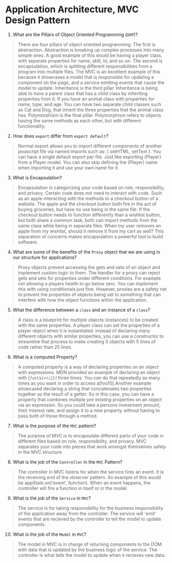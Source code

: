 # Application Architecture, MVC Design Pattern
01. What are the Pillars of Object Oriented Programming (`OOP`)?
  
  > There are four pillars of object oriented programming. The first is abstraction. Abstraction is breaking up complex processes into many simple ones. A good example of this would be having a player class, with separate properties for name, skill, id, and so on. The second is encapsulation, which is splitting different responsibilities from a program into multiple files. The MVC is an excellent example of this because it showcases a model that is responsible for updating a component on the page, and a service emitting events that cause the model to update. Inheritance is the third pillar. Inheritance is being able to have a parent class that has a child class by inheriting properties from it. If you have an animal class with properties for name, type, and age. You can have two separate child classes such as Cat and Dog, that inherit the three properties that the animal class has. Polymorphism is the final pillar. Polymorphism refers to objects having the same methods as each other, but with different functionality. 

02. How does `export` differ from `export default`?
  
  > Normal export allows you to import different components of another javascript file via named imports such as: { setHTML, setText }. You can have a single default export per file. Just like exporting {Player} from a Player model. You can also skip defining the {Player} name when importing it and use your own name for it.

03. What is Encapsulation?
  
  > Encapsulation is categorizing your code based on role, responsibility, and privacy. Certain code does not need to interact with code. Such as an apple interacting with the methods to a checkout button of a website. The apple and the checkout button both fire in the act of buying groceries, but have no use being in the same file. If the checkout button needs to function differently than a wishlist button, but both share a common task; both can import methods from the same class while being in separate files. When my user removes an apple from my wishlist, should it remove it from my cart as well? This separation of concerns makes encapsulation a powerful tool to build software.

04. What are some of the benefits of the `Proxy` object that we are using in our structure for applications?
  
  > Proxy objects prevent accessing the gets and sets of an object and implement custom logic to them. The handler for a proxy can reject gets and sets for properties under different conditions. For example not allowing a players health to go below zero. You can implement this with using conditionals just fine. However, proxies are a safety net to prevent the properties of objects being set to something that can interfere with how the object functions within the application.

05. What the difference between a `class` and an instance of a `class`?
  
  > A class is a blueprint for multiple objects (instances) to be created with the same properties. A player class can set the properties of a player object when it is instantiated. Instead of declaring many different objects with similar properties, you can use a constructor to streamline that process to make creating 5 objects with 5 lines of code rather than 25 lines.

06. What is a computed Property?
  
  > A computed property is a way of declaring properties on an object with expressions. MDN provided an example of declaring an object with [`foot${++i}`]:i three times. You can do that repeatedly as many times as you want in order to access a[foo10].Another example showcased declaring a string that concatenates two properties together as the result of a getter. So in this case, you can have a property that combines multiple pre existing properties on an object via an expression. So you could take a persons investment amount, their interest rate, and assign it to a new property without having to pass both of those through a method.  

07. What is the purpose of the `MVC` pattern?
  
  > The purpose of MVC is to encapsulate different parts of your code in different files based on role, responsibility, and privacy. MVC separates your code into pieces that work amongst themselves safely in the MVC structure.

08. What is the job of the `Controller` in the `MVC` Pattern?
  
  > The controller in MVC listens for when the service fires an event. It is the receiving end of the observer pattern. An example of this would be appState.on('event', function). When an event happens, the controller will fire a function in itself or in the model.

09. What is the job of the `Service` in `MVC`?
  
  > The service is for taking responsibility for the business responsibility of the application away from the controller. The service will 'emit' events that are recieved by the controller to tell the model to update components.

10. What is the job of the `Model` in `MVC`?
  
  > The model in MVC is in charge of returning components to the DOM with data that is updated by the business logic of the service. The controller is what tells the model to update when it recieves new data.
